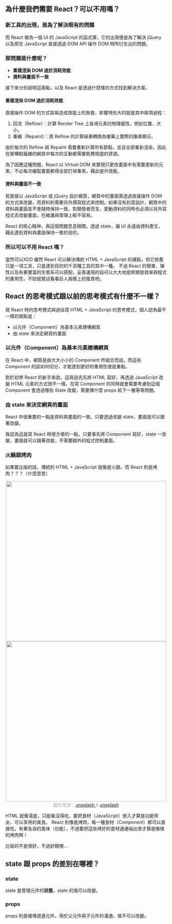 ## 為什麼我們需要 React？可以不用嗎？

### 新工具的出現，是為了解決既有的問題

而 React 做為一個 UI 的 JavaScript 的函式庫，它的出現便是為了解決 jQuery 以及原生 JavaScript 直接透過 DOM API 操作 DOM 時所衍生出的問題。

### 那問題是什麼呢？
- **重複渲染 DOM 過於消耗效能**
- **資料與畫面不一致**

接下來分別說明這兩點，以及 React 是透過什麼樣的方式找到解決方案。

#### 重複渲染 DOM 過於消耗效能
直接操作 DOM 的方式容易造成效能上的負擔，影響特別大的就是其中兩項過程：
1. 回流（Reflow）：計算 Render Tree 上各項元素的物理屬性，例如位置、大小。
2. 重繪（Repaint）：將 Reflow 的計算結果轉換為螢幕上實際的像素顯示。

由於每次的 Reflow 與 Repaint 需要重新計算所有節點，並且全部重新渲染，因此在架構較龐雜的網頁中每次的互動都需要耗費相當的資源。

為了因應這種問題，React 以 Virtual DOM 來實現只更改畫面中有需要更新的元素，不必每次繪製畫面都得全部打掉重來，藉此提升效能。

#### 資料與畫面不一致
若直接以 JavaScript 或 jQuery 設計網頁，網頁中的畫面需透過直接操作 DOM 的方式來改變，而資料則需要另外撰寫程式來控制。如果沒有刻意設計，網頁中的資料與畫面並不會隨時保持一致，對開發者而言，更動資料的同時也必須以另外寫程式去改變畫面，在維護與管理上較不容易。

React 的核心精神，與這個問題息息相關。透過 state，讓 UI 永遠由資料產生，藉此達到資料與畫面保持一致的目的。

### 所以可以不用 React 嗎？
當然可以XDD
雖然 React 可以解決傳統 HTML + JavaScript 的痛點，但它依舊只是一項工具，只是達到目的的千百種工具的其中一種。
不過 React 的簡單、彈性以及有著豐富的生態系可以搭配，妥善運用的話可以大大地提昇開發效率與程式的重用性，不妨就嘗試看看巨人肩膀上的風景吧。

## React 的思考模式跟以前的思考模式有什麼不一樣？

寫 React 時的思考模式與過往寫 HTML + JavaScript 的思考模式，個人認為最不一樣的兩點是：
- 以元件（Component）為基本元素建構網頁
- 由 state 來決定網頁的畫面
### 以元件（Component）為基本元素建構網頁
在 React 中，網頁是由大大小小的 Component 所組合而成。而這些 Component 的該如何切分，才能達到更好的重用性便是重點。

對於初學 React 的新手來說，這與過去先將 HTML 寫好，再透過 JavaScript 改變 HTML 元素的方式很不一樣。在寫 Component 的同時就會需要考慮到這個 Component 會透過哪些 State 改變，需要傳什麼 props 給下一層等等問題。
### 由 state 來決定網頁的畫面
React 中很重要的一點是資料與畫面的一致。只要透過改變 state，畫面就可以跟著改變。

我認為這是寫 React 時很方便的一點，只要事先將 Component 寫好，state 一改變，畫面就可以跟著改變，不需要額外的程式控制畫面。

### 火鍋跟烤肉
如果要比喻的話，傳統的 HTML + JavaScript 就像是火鍋，而 React 則是烤肉？？？（什麼意思）
<center>
<img src="https://images.unsplash.com/photo-1584509171119-9054d2d7d9a7?ixlib=rb-1.2.1&ixid=MnwxMjA3fDB8MHxwaG90by1wYWdlfHx8fGVufDB8fHx8&auto=format&fit=crop&w=2535&q=80" height=500 /><img src="https://images.unsplash.com/photo-1555939594-58d7cb561ad1?ixid=MnwxMjA3fDB8MHxwaG90by1wYWdlfHx8fGVufDB8fHx8&ixlib=rb-1.2.1&auto=format&fit=crop&w=687&q=80" height=500 />
</center>
<center><font color=#A9A9A9>圖片來源：</font><a href="https://unsplash.com/photos/BlUxJx3eNp0">unsplash </a> <font color=#A9A9A9>&</font> <a href="https://unsplash.com/photos/UC0HZdUitWY">unsplash</a>
</center>

HTML 就像湯底，只能看沒得吃，要把食材（JavaScript）倒入才算是功能齊全、可以享用的美食。
React 則像是烤肉，每一種食材（Component）都可以直接吃，有著各自的風味（功能），不過要把這些烤好的食材通通端出來才算是像樣的烤肉啊！

比喻的不是很好，不過好餓喔...

## state 跟 props 的差別在哪裡？
### state
state 是管理元件的**狀態**，state 的值可以改變。
### props
props 則是被傳遞進元件，用於父元件與子元件的溝通，值不可以改變。
